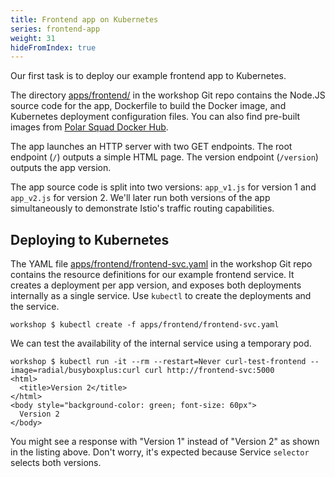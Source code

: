 ```yaml
---
title: Frontend app on Kubernetes
series: frontend-app
weight: 31
hideFromIndex: true
---
```


Our first task is to deploy our example frontend app to Kubernetes.

The directory [apps/frontend/](https://github.com/polarsquad/istio-workshop/tree/master/apps/frontend) in the workshop Git repo contains the Node.JS source code for the app, Dockerfile to build the Docker image, and Kubernetes deployment configuration files. You can also find pre-built images from [Polar Squad Docker Hub](https://hub.docker.com/r/polarsquad/example-frontend/).

The app launches an HTTP server with two GET endpoints. The root endpoint (`/`) outputs a simple HTML page. The version endpoint (`/version`) outputs the app version.

The app source code is split into two versions: `app_v1.js` for version 1 and `app_v2.js` for version 2. We'll later run both versions of the app simultaneously to demonstrate Istio's traffic routing capabilities.

## Deploying to Kubernetes

The YAML file [apps/frontend/frontend-svc.yaml](https://github.com/polarsquad/istio-workshop/tree/master/apps/frontend/frontend-svc.yaml) in the workshop Git repo contains the resource definitions for our example frontend service. It creates a deployment per app version, and exposes both deployments internally as a single service. Use `kubectl` to create the deployments and the service.

```shell
workshop $ kubectl create -f apps/frontend/frontend-svc.yaml
```

We can test the availability of the internal service using a temporary pod.

```shell
workshop $ kubectl run -it --rm --restart=Never curl-test-frontend --image=radial/busyboxplus:curl curl http://frontend-svc:5000
<html>
  <title>Version 2</title>
</html>
<body style="background-color: green; font-size: 60px">
  Version 2
</body>
```

You might see a response with "Version 1" instead of "Version 2" as shown in the listing above. Don't worry, it's expected because Service `selector` selects both versions.
